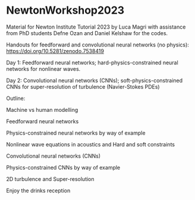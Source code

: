 # NewtonWorkshop2023
Material for Newton Institute Tutorial 2023
by Luca Magri with assistance from PhD students Defne Ozan and Daniel Kelshaw for the codes.

Handouts for feedforward and convolutional neural networks (no physics): https://doi.org/10.5281/zenodo.7538419

Day 1: Feedforward neural networks; hard-physics-constrained neural networks for nonlinear waves.

Day 2: Convolutional neural networks (CNNs); soft-physics-constrained CNNs for super-resolution of turbulence (Navier-Stokes PDEs)

Outline:

Machine vs human modelling 

Feedforward neural networks

Physics-constrained neural networks by way of example

  Nonlinear wave equations in acoustics and Hard and soft constraints 

Convolutional neural networks (CNNs)

Physics-constrained CNNs by way of example

  2D turbulence and Super-resolution

Enjoy the drinks reception

